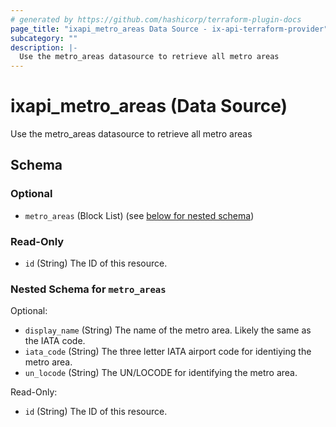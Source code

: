 ```yaml
---
# generated by https://github.com/hashicorp/terraform-plugin-docs
page_title: "ixapi_metro_areas Data Source - ix-api-terraform-provider"
subcategory: ""
description: |-
  Use the metro_areas datasource to retrieve all metro areas
---
```


# ixapi_metro_areas (Data Source)

Use the metro_areas datasource to retrieve all metro areas



<!-- schema generated by tfplugindocs -->
## Schema

### Optional

- `metro_areas` (Block List) (see [below for nested schema](#nestedblock--metro_areas))

### Read-Only

- `id` (String) The ID of this resource.

<a id="nestedblock--metro_areas"></a>
### Nested Schema for `metro_areas`

Optional:

- `display_name` (String) The name of the metro area. Likely the same as the IATA code.
- `iata_code` (String) The three letter IATA airport code for identiying the metro area.
- `un_locode` (String) The UN/LOCODE for identifying the metro area.

Read-Only:

- `id` (String) The ID of this resource.


